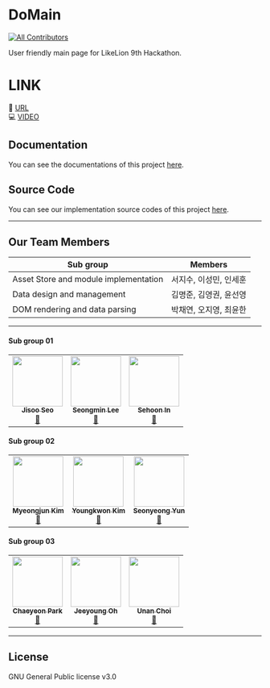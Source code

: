 # DoMain
<!-- ALL-CONTRIBUTORS-BADGE:START - Do not remove or modify this section -->
[![All Contributors](https://img.shields.io/badge/all_contributors-9-g.svg?style=flat-square)](#contributors-)
<!-- ALL-CONTRIBUTORS-BADGE:END -->
User friendly main page for LikeLion 9th Hackathon.

# LINK
🌟 [URL](http://do-main.site:8000)\
💻 [VIDEO](https://www.instagram.com/tv/CSlSn8oF1_-/?utm_source=ig_web_copy_link)

## Documentation
You can see the documentations of this project [here](./docs).  

## Source Code
You can see our implementation source codes of this project [here](./src).

---

## Our Team Members

| Sub group               | Members        |
|-------------------------|----------------|
| Asset Store and module implementation        | 서지수, 이성민, 인세훈 |
| Data design and management   | 김명준, 김영권, 윤선영 |
| DOM rendering and data parsing | 박채연, 오지영, 최윤한 |

---

#### Sub group 01
<!-- ALL-CONTRIBUTORS-LIST:START - Do not remove or modify this section -->
<!-- prettier-ignore-start -->
<!-- markdownlint-disable -->
<table>
  <tr>
    <td align="center"><a href="https://github.com/Seojisoo20191941"><img src="https://avatars.githubusercontent.com/u/76681519?v=4?s=100" width="100px;" alt=""/><br /><sub><b>Jisoo Seo</b></sub></a><br /><a href="https://github.com/LikeLion-CAU-9th/DoMain/commits?author=Seojisoo20191941" title="Documentation">🔱</a></td>
    <td align="center"><a href="https://github.com/seongmin221"><img src="https://avatars.githubusercontent.com/u/72431640?v=4?s=100" width="100px;" alt=""/><br /><sub><b>Seongmin Lee</b></sub></a><br /><a href="https://github.com/LikeLion-CAU-9th/DoMain/commits?author=seongmin221" title="Documentation">🔱</a></td>
    <td align="center"><a href="https://github.com/oereo"><img src="https://avatars.githubusercontent.com/u/49235528?v=4?s=100" width="100px;" alt=""/><br /><sub><b>Sehoon In</b></sub></a><br /><a href="https://github.com/LikeLion-CAU-9th/DoMain/commits?author=oereo" title="Documentation">🔱</a></td>
  </tr>
</table>

#### Sub group 02

<table>
  <tr>
    <td align="center"><a href="https://github.com/myeongjunkim"><img src="https://avatars.githubusercontent.com/u/82504981?v=4?s=100" width="100px;" alt=""/><br /><sub><b>Myeongjun Kim</b></sub></a><br /><a href="https://github.com/LikeLion-CAU-9th/DoMain/commits?author=myeongjunkim" title="Documentation">🔱</a></td>
    <td align="center"><a href="https://github.com/youngkwon02"><img src="https://avatars.githubusercontent.com/u/39653584?v=4?s=100" width="100px;" alt=""/><br /><sub><b>Youngkwon Kim</b></sub></a><br /><a href="https://github.com/LikeLion-CAU-9th/DoMain/commits?author=youngkwon02" title="Documentation">🔱</a></td>
    <td align="center"><a href="https://github.com/yunseonyeong"><img src="https://avatars.githubusercontent.com/u/64634970?v=4?s=100" width="100px;" alt=""/><br /><sub><b>Seonyeong Yun</b></sub></a><br /><a href="https://github.com/LikeLion-CAU-9th/DoMain/commits?author=yunseonyeong" title="Documentation">🔱</a></td>
  </tr>
</table>

#### Sub group 03

<table>
  <tr>
    <td align="center"><a href="https://github.com/chaeyeon09"><img src="https://avatars.githubusercontent.com/u/80663064?v=4?s=100" width="100px;" alt=""/><br /><sub><b>Chaeyeon Park</b></sub></a><br /><a href="https://github.com/LikeLion-CAU-9th/DoMain/commits?author=chaeyeon09" title="Documentation">🔱</a></td>
    <td align="center"><a href="https://github.com/ohjeeyoung"><img src="https://avatars.githubusercontent.com/u/62995632?v=4?s=100" width="100px;" alt=""/><br /><sub><b>Jeeyoung Oh</b></sub></a><br /><a href="https://github.com/LikeLion-CAU-9th/DoMain/commits?author=ohjeeyoung" title="Documentation">🔱</a></td>
    <td align="center"><a href="https://github.com/unanchoi"><img src="https://avatars.githubusercontent.com/u/81692211?v=4?s=100" width="100px;" alt=""/><br /><sub><b>Unan Choi</b></sub></a><br /><a href="https://github.com/LikeLion-CAU-9th/DoMain/commits?author=unanchoi" title="Documentation">🔱</a></td>
  </tr>
</table>

<!-- markdownlint-restore -->
<!-- prettier-ignore-end -->

<!-- ALL-CONTRIBUTORS-LIST:END -->

-----
## License
GNU General Public license v3.0

